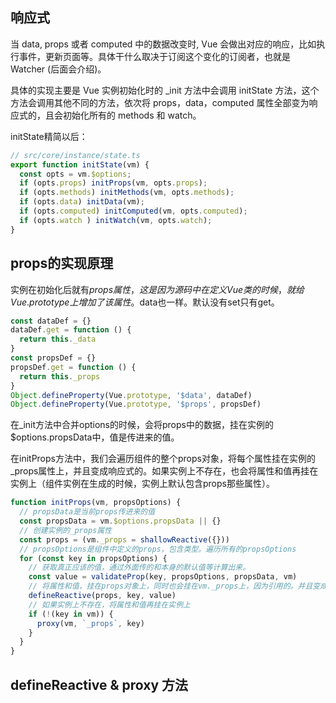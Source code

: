 ## 响应式

当 data, props 或者 computed 中的数据改变时, Vue 会做出对应的响应，比如执行事件，更新页面等。具体干什么取决于订阅这个变化的订阅者，也就是 Watcher (后面会介绍)。

具体的实现主要是 Vue 实例初始化时的 \_init 方法中会调用 initState 方法，这个方法会调用其他不同的方法，依次将 props，data，computed 属性全部变为响应式的，且会初始化所有的 methods 和 watch。

initState精简以后：

```js
// src/core/instance/state.ts 
export function initState(vm) {
  const opts = vm.$options;
  if (opts.props) initProps(vm, opts.props);
  if (opts.methods) initMethods(vm, opts.methods);
  if (opts.data) initData(vm);
  if (opts.computed) initComputed(vm, opts.computed);
  if (opts.watch ) initWatch(vm, opts.watch);
}
```

## props的实现原理
实例在初始化后就有$props属性，这是因为源码中在定义Vue类的时候，就给Vue.prototype上增加了该属性。$data也一样。默认没有set只有get。
```js
const dataDef = {}
dataDef.get = function () {
  return this._data
}
const propsDef = {}
propsDef.get = function () {
  return this._props
}
Object.defineProperty(Vue.prototype, '$data', dataDef)
Object.defineProperty(Vue.prototype, '$props', propsDef)
```

在\_init方法中合并options的时候，会将props中的数据，挂在实例的$options.propsData中，值是传进来的值。

在initProps方法中，我们会遍历组件的整个props对象，将每个属性挂在实例的_props属性上，并且变成响应式的。如果实例上不存在，也会将属性和值再挂在实例上（组件实例在生成的时候，实例上默认包含props那些属性）。
```js
function initProps(vm, propsOptions) {
  // propsData是当前props传进来的值
  const propsData = vm.$options.propsData || {}
  // 创建实例的_props属性
  const props = (vm._props = shallowReactive({}))
  // propsOptions是组件中定义的props，包含类型。遍历所有的propsOptions
  for (const key in propsOptions) {
    // 获取真正应该的值，通过外面传的和本身的默认值等计算出来。
    const value = validateProp(key, propsOptions, propsData, vm)
    // 将属性和值，挂在props对象上，同时也会挂在vm._props上，因为引用的。并且变成响应式的。
    defineReactive(props, key, value)
    // 如果实例上不存在，将属性和值再挂在实例上
    if (!(key in vm)) {
      proxy(vm, `_props`, key)
    }
  }
}
```

## defineReactive & proxy 方法

